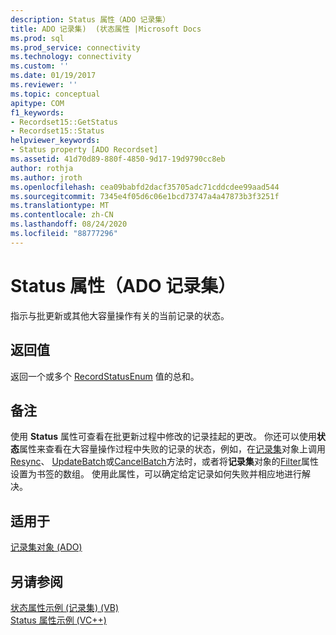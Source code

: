 ```yaml
---
description: Status 属性（ADO 记录集）
title: ADO 记录集)  (状态属性 |Microsoft Docs
ms.prod: sql
ms.prod_service: connectivity
ms.technology: connectivity
ms.custom: ''
ms.date: 01/19/2017
ms.reviewer: ''
ms.topic: conceptual
apitype: COM
f1_keywords:
- Recordset15::GetStatus
- Recordset15::Status
helpviewer_keywords:
- Status property [ADO Recordset]
ms.assetid: 41d70d89-880f-4850-9d17-19d9790cc8eb
author: rothja
ms.author: jroth
ms.openlocfilehash: cea09babfd2dacf35705adc71cddcdee99aad544
ms.sourcegitcommit: 7345e4f05d6c06e1bcd73747a4a47873b3f3251f
ms.translationtype: MT
ms.contentlocale: zh-CN
ms.lasthandoff: 08/24/2020
ms.locfileid: "88777296"
---
```

# <a name="status-property-ado-recordset"></a>Status 属性（ADO 记录集）
指示与批更新或其他大容量操作有关的当前记录的状态。  
  
## <a name="return-value"></a>返回值  
 返回一个或多个 [RecordStatusEnum](./recordstatusenum.md) 值的总和。  
  
## <a name="remarks"></a>备注  
 使用 **Status** 属性可查看在批更新过程中修改的记录挂起的更改。 你还可以使用**状态**属性来查看在大容量操作过程中失败的记录的状态，例如，在[记录集](./recordset-object-ado.md)对象上调用[Resync](./resync-method.md)、 [UpdateBatch](./updatebatch-method.md)或[CancelBatch](./cancelbatch-method-ado.md)方法时，或者将**记录集**对象的[Filter](./filter-property.md)属性设置为书签的数组。 使用此属性，可以确定给定记录如何失败并相应地进行解决。  
  
## <a name="applies-to"></a>适用于  
 [记录集对象 (ADO)](./recordset-object-ado.md)  
  
## <a name="see-also"></a>另请参阅  
 [状态属性示例 (记录集)  (VB) ](./status-property-example-recordset-vb.md)   
 [Status 属性示例 (VC++)](./status-property-example-vc.md)